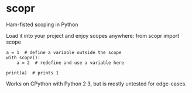 # scopr
Ham-fisted scoping in Python

Load it into your project and enjoy scopes anywhere:
    from scopr import scope

    a = 1  # define a variable outside the scope
    with scope():
        a = 2  # redefine and use a variable here

    print(a)  # prints 1


Works on CPython with Python 2 3, but is mostly untested for edge-cases.
